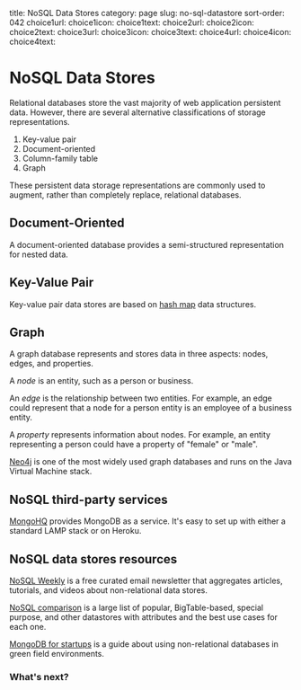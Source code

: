 title: NoSQL Data Stores
category: page
slug: no-sql-datastore
sort-order: 042
choice1url: 
choice1icon: 
choice1text: 
choice2url: 
choice2icon: 
choice2text: 
choice3url: 
choice3icon: 
choice3text: 
choice4url:
choice4icon:
choice4text:


# NoSQL Data Stores
Relational databases store the vast majority of web application 
persistent data. However, there are several alternative classifications of 
storage representations.

1. Key-value pair
2. Document-oriented
3. Column-family table
4. Graph

These persistent data storage representations are commonly used to augment,
rather than completely replace, relational databases.

## Document-Oriented
A document-oriented database provides a semi-structured representation for
nested data. 


## Key-Value Pair
Key-value pair data stores are based
on [hash map](http://en.wikipedia.org/wiki/Hash_table) data structures.


## Graph
A graph database represents and stores data in three aspects: nodes, edges,
and properties. 

A *node* is an entity, such as a person or business. 

An *edge* is the relationship between two entities. For example, an 
edge could represent that a node for a person entity is an employee of a 
business entity. 

A *property* represents information about nodes. For example, an entity 
representing a person could have a property of "female" or "male".

[Neo4j](http://www.neo4j.org/) is one of the most widely used graph 
databases and runs on the Java Virtual Machine stack.


## NoSQL third-party services
[MongoHQ](http://www.mongohq.com/home) provides MongoDB as a service. It's
easy to set up with either a standard LAMP stack or on Heroku.


## NoSQL data stores resources
[NoSQL Weekly](http://www.nosqlweekly.com/) is a free curated email 
newsletter that aggregates articles, tutorials, and videos about 
non-relational data stores.

[NoSQL comparison](http://kkovacs.eu/cassandra-vs-mongodb-vs-couchdb-vs-redis)
is a large list of popular, BigTable-based, special purpose, and other
datastores with attributes and the best use cases for each one.

[MongoDB for startups](http://www.optinidus.com/blogs/guide-to-mongodb-for-startups/) 
is a guide about using non-relational databases in green field environments.


### What's next?
